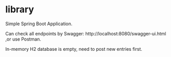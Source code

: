 # library

Simple Spring Boot Application.

Can check all endpoints by Swagger: http://localhost:8080/swagger-ui.html ,or use Postman.

In-memory H2 database is empty, need to post new entries first.
